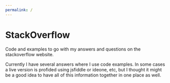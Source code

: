 ```yaml
---
permalink: /
---
```


# StackOverflow

Code and examples to go with my answers and questions on the stackoverflow website.

Currently I have several answers where I use code examples. In some cases a live 
version is profided using jsfiddle or ideone, etc, but I thought it might be a 
good idea to have all of this information together in one place as well.

<script src="https://ajax.googleapis.com/ajax/libs/jquery/1/jquery.min.js"></script>
<script src="https://rawgithub.com/chjj/marked/master/lib/marked.js"></script>
<script>
/*
    var sUrl = 'readme.md';
    // @TODO: The location.hash needs to be checked to see if another file has been asked for.
    $.get(sUrl, function(p_sResult) {
        var sHtml;
        // Clicks on any link to local/relative markdown files need to be 
        // caught and handled through AJAX, also the location.hash should be
        // updated to reflect this.
        sHtml = marked(p_sResult);
        $('.container').html(sHtml);
    });
*/
    addMenu();
    // For this specific purpose things could be taken even further than this...
    //
    // Any code block that use PHP could be caught and posted to the IDEone 
    // API and the result could be added to the page. Or we could run the 
    // script locally, save the output, commit that to the repo and use that
    // to display with the answer...
    //
    // For graphviz examples we could also use http://oodavid.com/gviz/

    /* Retrieve a list of available answers */
    function addMenu() {
        function foo(p_sCallback) {
            $.getJSON('https://api.github.com/repos/potherca/StackOverflow/git/refs/heads'
                , function(p_oResponse, p_sStatus, p_oXHR) {
                    $.getJSON('https://api.github.com/repos/potherca/StackOverflow/git/trees/' + p_oResponse[0].object.sha
                        , function(p_oResponse, p_sStatus, p_oXHR) {
                            $.each(p_oResponse.tree, function(p_i, p_oTree){
                                if(p_oTree.type === 'tree') {
                                    p_sCallback(p_oTree.path);
                                }
                            });
                        }
                    );
                }
            );
        }

        $('.container').append($('<h2>Available Answers</h2>'));
        var $List = $('.container').append($('<ul></ul>'));
        foo(function(p_sPath){
            if (p_sPath.indexOf('question.') === 0) {
                var sContent = '<li><a href="' + p_sPath + '">' + p_sPath+ '<\/a><\/li>'
                $List.append(sContent);
            }
        });    
    };
</script>

<!-- EOF -->
